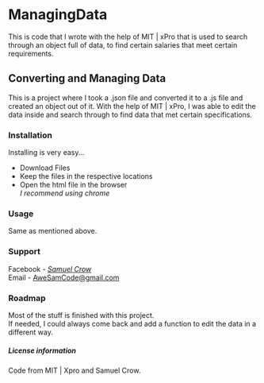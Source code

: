# ManagingData
This is code that I wrote with the help of MIT | xPro that is used to search through an object full of data, to find certain salaries that meet certain requirements.
## Converting and Managing Data  
This is a project where I took a .json file and converted it to a .js file and created an object out of it.  With the help of MIT | xPro, I was able to edit the data inside and search through to find data that met certain specifications.  
### Installation  
Installing is very easy...  
- Download Files  
- Keep the files in the respective locations  
- Open the html file in the browser  
*I recommend using chrome*  
### Usage  
Same as mentioned above.  
### Support  
Facebook - *[Samuel Crow](www.facebook.com/samuel.crow.104/)*  
Email - AweSamCode@gmail.com
### Roadmap  
Most of the stuff is finished with this project.  
If needed, I could always come back and add a function to edit the data in a different way.  
##### License information  
Code from MIT | Xpro and Samuel Crow.

